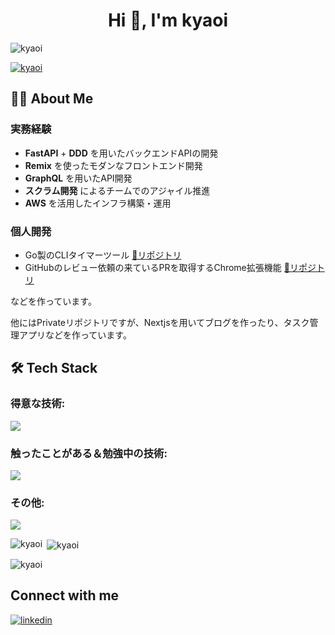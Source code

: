 <h1 align="center">Hi 👋, I'm kyaoi</h1>

<p align="left"> <img src="https://komarev.com/ghpvc/?username=kyaoi&label=Profile%20views&color=0e75b6&style=flat" alt="kyaoi" /> </p>

<p align="left"> <a href="https://github.com/ryo-ma/github-profile-trophy"><img src="https://github-profile-trophy.vercel.app/?username=kyaoi" alt="kyaoi" /></a> </p>


## 👨‍💻 About Me

### 実務経験
- **FastAPI** + **DDD** を用いたバックエンドAPIの開発
- **Remix** を使ったモダンなフロントエンド開発
- **GraphQL** を用いたAPI開発
- **スクラム開発** によるチームでのアジャイル推進
- **AWS** を活用したインフラ構築・運用

### 個人開発
- Go製のCLIタイマーツール [📌リポジトリ](https://github.com/kyaoi/gimer)
- GitHubのレビュー依頼の来ているPRを取得するChrome拡張機能 [📌リポジトリ](https://github.com/kyaoi/PR-Watcher)


などを作っています。

他にはPrivateリポジトリですが、Nextjsを用いてブログを作ったり、タスク管理アプリなどを作っています。


## 🛠️ Tech Stack

### 得意な技術:
<p align="left">
  <a href="https://skillicons.dev">
    <img src="https://skillicons.dev/icons?i=remix,fastapi,graphql" />
  </a>
</p>

### 触ったことがある＆勉強中の技術:
<p align="left">
  <a href="https://skillicons.dev">
    <img src="https://skillicons.dev/icons?i=js,ts,react,nextjs,python,go,rust,electron,redis,vite,html,css" />
  </a>
</p>

### その他:
<p align="left">
  <a href="https://skillicons.dev">
    <img src="https://skillicons.dev/icons?i=aws,supabase,vercel,cloudflare,firebase,mysql,postgres,sqlite,sentry,postman,neovim,linux,docker" />
  </a>
</p>

<p><img align="left" src="https://github-readme-stats.vercel.app/api/top-langs?username=kyaoi&show_icons=true&locale=en&layout=compact" alt="kyaoi" /></p>

<p>&nbsp;<img align="center" src="https://github-readme-stats.vercel.app/api?username=kyaoi&show_icons=true&locale=en" alt="kyaoi" /></p>

<p><img align="center" src="https://github-readme-streak-stats.herokuapp.com/?user=kyaoi&" alt="kyaoi" /></p>


## Connect with me

<p align="left">
  <a href="https://www.linkedin.com/in/aoikiso/" target="_blank">
    <img src="https://img.shields.io/badge/LinkedIn-0077B5?style=for-the-badge&logo=linkedin&logoColor=white" alt="linkedin" />
  </a>
</p>
